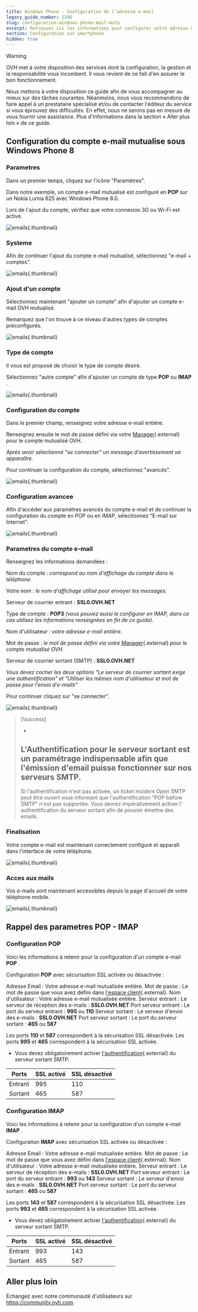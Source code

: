 ```yaml
---
title: Windows Phone - Configuration de l’adresse e-mail
legacy_guide_number: 1346
slug: configuration-windows-phone-mail-mutu
excerpt: Retrouvez ici les informations pour configurer votre adresse e-mail sur Windows Phone.
section: Configuration sur smartphone
hidden: true
---
```


> [!warning]
>
> OVH met à votre disposition des services dont la configuration, la gestion et la responsabilité vous incombent. Il vous revient de ce fait d'en assurer le bon fonctionnement.
> 
> Nous mettons à votre disposition ce guide afin de vous accompagner au mieux sur des tâches courantes. Néanmoins, nous vous recommandons de faire appel à un prestataire spécialisé et/ou de contacter l'éditeur du service si vous éprouvez des difficultés. En effet, nous ne serons pas en mesure de vous fournir une assistance. Plus d'informations dans la section « Aller plus loin » de ce guide.
> 

## Configuration du compte e-mail mutualise sous Windows Phone 8

### Parametres
Dans un premier temps, cliquez sur l'icône "Paramètres".

Dans notre exemple, un compte e-mail mutualisé est configuré en  **POP**  sur un Nokia Lumia 625 avec Windows Phone 8.0.

Lors de l'ajout du compte, vérifiez que votre connexion 3G ou Wi-Fi est active.


![emails](images/1501.png){.thumbnail}


### Systeme
Afin de continuer l'ajout du compte e-mail mutualisé, sélectionnez "e-mail + comptes".


![emails](images/1502.png){.thumbnail}


### Ajout d'un compte
Sélectionnez maintenant "ajouter un compte" afin d'ajouter un compte e-mail OVH mutualisé.

Remarquez que l'on trouve à ce niveau d'autres types de comptes préconfigurés.


![emails](images/1503.png){.thumbnail}


### Type de compte
Il vous est proposé de choisir le type de compte désiré.

Sélectionnez "autre compte" afin d'ajouter un compte de type  **POP**  ou **IMAP** .


![emails](images/1504.png){.thumbnail}


### Configuration du compte
Dans le premier champ, renseignez votre adresse e-mail entière.

Renseignez ensuite le mot de passe défini via votre [Manager](https://www.ovh.com/managerv3/){.external} pour le compte mutualisé OVH.

*Après avoir sélectionné "se connecter" un message d'avertissement va apparaître.*

Pour continuer la configuration du compte, sélectionnez "avancés".


![emails](images/1505.png){.thumbnail}


### Configuration avancee
Afin d'accéder aux paramètres avancés du compte e-mail et de continuer la configuration du compte en POP ou en IMAP, sélectionnez "E-mail sur Internet".


![emails](images/1506.png){.thumbnail}


### Parametres du compte e-mail
Renseignez les informations demandées :

Nom du compte : *correspond au nom d'affichage du compte dans le téléphone.*

Votre nom : *le nom d'affichage utilisé pour envoyer les messages.*

Serveur de courrier entrant : **SSL0.OVH.NET**

Type de compte :  **POP3** *(vous pouvez aussi le configurer en IMAP, dans ce cas utilisez les informations renseignées en fin de ce guide).*

Nom d'utilisateur : *votre adresse e-mail entière.*

Mot de passe : *le mot de passe défini via votre* [Manager](https://www.ovh.com/managerv3/){.external} *pour le compte mutualisé OVH.*

Serveur de courrier sortant (SMTP) :  **SSL0.OVH.NET**

*Vous devez cocher les deux options "Le serveur de courrier sortant exige une authentification" et "Utiliser les mêmes nom d'utilisateur et mot de passe pour l'envoi d'e-mails"*

Pour continuer cliquez sur "se connecter".


![emails](images/2401.png){.thumbnail}



> [!success]
>
> - 
> L'Authentification pour le serveur sortant est un paramétrage
> indispensable afin que l'émission d'email puisse fonctionner sur nos
> serveurs SMTP.
> - 
> Si l'authentification n'est pas activée, un ticket incident Open SMTP
> peut être ouvert vous informant que l'authentification "POP before
> SMTP" n'est pas supportée. Vous devrez impérativement activer l'
> authentification du serveur sortant afin de pouvoir émettre des
> emails.
> 
> 


### Finalisation
Votre compte e-mail est maintenant correctement configuré et apparaît dans l'interface de votre téléphone.


![emails](images/1508.png){.thumbnail}


### Acces aux mails
Vos e-mails sont maintenant accessibles depuis la page d'accueil de votre téléphone mobile.


![emails](images/1509.png){.thumbnail}


## Rappel des parametres POP - IMAP

### Configuration POP
Voici les informations à retenir pour la configuration d'un compte e-mail **POP** .

Configuration  **POP**  avec sécurisation SSL activée ou désactivée :

Adresse Email : Votre adresse e-mail mutualisée entière. Mot de passe : Le mot de passe que vous avez défini dans [l'espace client](https://www.ovh.com/managerv3/){.external}. Nom d'utilisateur : Votre adresse e-mail mutualisée entière. Serveur entrant : Le serveur de réception des e-mails :  **SSL0.OVH.NET** Port serveur entrant : Le port du serveur entrant :  **995**  ou  **110** Serveur sortant : Le serveur d'envoi des e-mails :  **SSL0.OVH.NET** Port serveur sortant : Le port du serveur sortant :  **465**  ou  **587**

Les ports  **110**  et  **587**  correspondent à la sécurisation SSL désactivée. Les ports  **995**  et  **465**  correspondent à la sécurisation SSL activée.

- Vous devez obligatoirement activer [l'authentification](#configuration_du_compte_e-mail_mutualise_sous_windows_phone_8_partie_7_parametres_du_compte_e-mail){.external} du serveur sortant SMTP.

|Ports|SSL activé|SSL désactivé|
|---|---|---|
|Entrant|995|110|
|Sortant|465|587|


### Configuration IMAP
Voici les informations à retenir pour la configuration d'un compte e-mail **IMAP** .

Configuration  **IMAP**  avec sécurisation SSL activée ou désactivée :

Adresse Email : Votre adresse e-mail mutualisée entière. Mot de passe : Le mot de passe que vous avez défini dans [l'espace client](https://www.ovh.com/managerv3/){.external}. Nom d'utilisateur : Votre adresse e-mail mutualisée entière. Serveur entrant : Le serveur de réception des e-mails :  **SSL0.OVH.NET** Port serveur entrant : Le port du serveur entrant :  **993**  ou  **143** Serveur sortant : Le serveur d'envoi des e-mails :  **SSL0.OVH.NET** Port serveur sortant : Le port du serveur sortant :  **465**  ou  **587**

Les ports  **143**  et  **587**  correspondent à la sécurisation SSL désactivée. Les ports  **993**  et  **465**  correspondent à la sécurisation SSL activée.

- Vous devez obligatoirement activer [l'authentification](#configuration_du_compte_e-mail_mutualise_sous_windows_phone_8_partie_7_parametres_du_compte_e-mail){.external} du serveur sortant SMTP.

|Ports|SSL activé|SSL désactivé|
|---|---|---|
|Entrant|993|143|
|Sortant|465|587|


## Aller plus loin

Échangez avec notre communauté d'utilisateurs sur <https://community.ovh.com>.